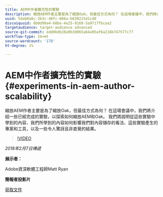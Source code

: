 ```yaml
---
title: AEM中作者擴充性的實驗
description: 縮放AEM作者主要是為了縮放Oak，但最佳方式為何？ 在這場會議中，我們將介紹一些已經完成的實驗，以探索如何縮放AEM和Oak。 我們將說明從這些實驗中學到的內容、我們所學到的內容如何影響我們對內容儲存的看法、這些實驗產生的專案和工具，以及一些令人驚訝且非直覺的結果。
uuid: 5dab0a6c-2b3c-40fc-866a-b630215d1cd8
discoiquuid: 0b0d99a4-60be-4e25-9169-5a9717fbcaa2
targetaudience: target-audience advanced
source-git-commit: edd0bdb28a9b3d065a64a95af6a216b747577c77
workflow-type: tm+mt
source-wordcount: '178'
ht-degree: 1%

---
```


# AEM中作者擴充性的實驗{#experiments-in-aem-author-scalability}

縮放AEM作者主要是為了縮放Oak，但最佳方式為何？ 在這場會議中，我們將介紹一些已經完成的實驗，以探索如何縮放AEM和Oak。 我們將說明從這些實驗中學到的內容、我們所學到的內容如何影響我們對內容儲存的看法、這些實驗產生的專案和工具，以及一些令人驚訝且非直覺的結果。

>[!VIDEO](https://video.tv.adobe.com/v/21522/?quality=9)

*2018年2月7日傳遞*

**展示者：**

Adobe資深軟體工程師Matt Ryan

**簡報者投影片**

[获取文件](assets/experiments+in+aem+author+scalability+2+7+18.pdf)
<!--
[Get back to the Overview](https://helpx.adobe.com/experience-manager/kt/eseminars/gems/aem-index.html)
-->
